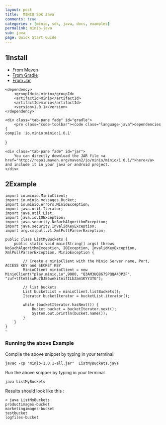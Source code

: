 ```yaml
---
layout: post
title:  MINIO SDK Java
comments: true
categories : [minio, sdk, java, docs, examples]
permalink: minio-java
sub: java 
page: Quick Start Guide
---
```

 
## <span>1</span>Install

<ul class="d-tabs list-unstyled list-inline">
    <li class="active"><a href="#maven" data-toggle="tab">From Maven</a></li>
    <li><a href="#gradle" data-toggle="tab">From Gradle</a></li>
    <li><a href="#jar" data-toggle="tab">From Jar</a></li>
</ul>

<div class="tab-content">
    <div class="tab-pane active fade in" id="maven">
        <pre class="code-toolbar"><code class="language-markup">&lt;dependency&gt;
    &lt;groupId&gt;io.minio&lt;/groupId&gt;
    &lt;artifactId&gt;minio&lt;/artifactId&gt;
    &lt;artifactId&gt;minio&lt;/artifactId&gt;
    &lt;version&gt;1.0.1&lt;/version&gt;
&lt;/dependency&gt;</code></pre>
    </div>
    
    <div class="tab-pane fade" id="gradle">
        <pre class="code-toolbar"><code class="language-java">dependencies {
    compile 'io.minio:minio:1.0.1'
}</code></pre>     
    </div>
    
    <div class="tab-pane fade" id="jar">
        You can directly download the JAR file <a href="http://repo1.maven.org/maven2/io/minio/minio/1.0.1/">here</a> and include it in your java or android project.	 
    </div>
</div>
 
						 
## <span>2</span>Example

<pre class="code-toolbar m-b-10"><code class="language-java">import io.minio.MinioClient;
import io.minio.messages.Bucket;
import io.minio.errors.MinioException;
import java.util.Iterator;
import java.util.List;
import java.io.IOException;
import java.security.NoSuchAlgorithmException;
import java.security.InvalidKeyException;
import org.xmlpull.v1.XmlPullParserException;

public class ListMyBuckets {
    public static void main(String[] args) throws NoSuchAlgorithmException, IOException, InvalidKeyException,  XmlPullParserException, MinioException {

        // Create a minioClient with the Minio Server name, Port, ACCESS KEY and SECRET KEY
        MinioClient minioClient = new MinioClient("play.minio.io",9000, "Q3AM3UQ867SPQQA43P2F", "zuf+tfteSlswRu7BJ86wekitnifILbZam1KYY3TG");

        // list buckets
        List<Bucket> bucketList = minioClient.listBuckets();
        Iterator<Bucket> bucketIterator = bucketList.iterator();

        while (bucketIterator.hasNext()) {
            Bucket bucket = bucketIterator.next();
            System.out.println(bucket.name());
        }
    }
}
~</code></pre>


### Running the above Example
	  
Compile the above snippet by typing in your terminal 
	  
<pre class="code-toolbar m-b-10"><code class="language-java">javac -cp "minio-1.0.1-all.jar"  ListMyBuckets.java</code></pre>

Run the above snipper by typing in your terminal 

<pre class="code-toolbar m-b-10"><code class="language-java">java ListMyBuckets</code></pre>
	 
Results should look like this :
			
<pre class="code-toolbar m-b-10"><code class="language-java">&lt; java ListMyBuckets
productimages-bucket
marketingimages-bucket
testbucket
logfiles-bucket</code></pre>
				 
		 
 
